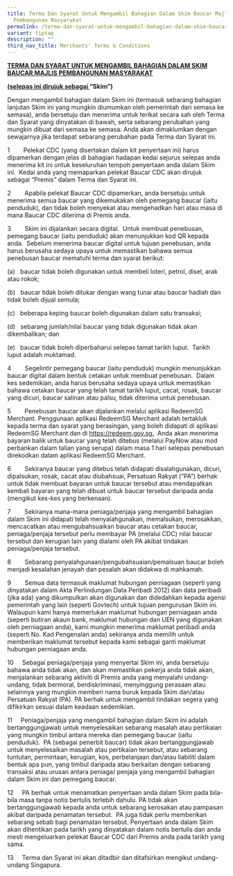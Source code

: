 ```yaml
---
title: Terma Dan Syarat Untuk Mengambil Bahagian Dalam Skim Baucar Majlis
  Pembangunan Masyarakat
permalink: /terma-dan-syarat-untuk-mengambil-bahagian-dalam-skim-baucar-majlis-pembangunan-masyarakat/
variant: tiptap
description: ""
third_nav_title: Merchants' Terms & Conditions
---
```

<p><strong><u>TERMA DAN SYARAT UNTUK MENGAMBIL BAHAGIAN DALAM SKIM BAUCAR MAJLIS PEMBANGUNAN MASYARAKAT</u></strong>
</p>
<p><strong><u>(selepas ini dirujuk sebagai </u>“Skim”)</strong>
</p>
<p></p>
<p>Dengan mengambil bahagian dalam Skim ini (termasuk sebarang bahagian lanjutan
Skim ini yang mungkin diumumkan oleh pemerintah dari semasa ke semasa),
anda bersetuju dan menerima untuk terikat secara sah oleh Terma dan Syarat
yang dinyatakan di bawah, serta sebarang perubahan yang mungkin dibuat
dari semasa ke semasa. Anda akan dimaklumkan dengan sewajarnya jika terdapat
sebarang perubahan pada Terma dan Syarat ini.</p>
<p>1&nbsp;&nbsp;&nbsp;&nbsp;&nbsp;&nbsp;&nbsp; Pelekat CDC (yang disertakan
dalam kit penyertaan ini) harus dipamerkan dengan jelas di bahagian hadapan
kedai sejurus selepas anda menerima kit ini untuk keseluruhan tempoh penyertaan
anda dalam Skim ini.&nbsp; Kedai anda yang memaparkan pelekat Baucar CDC
akan dirujuk sebagai “Premis” dalam Terma dan Syarat ini.</p>
<p>2&nbsp;&nbsp;&nbsp;&nbsp;&nbsp;&nbsp;&nbsp; Apabila pelekat Baucar CDC
dipamerkan, anda bersetuju untuk menerima semua baucar yang dikemukakan
oleh pemegang baucar (iaitu penduduk), dan tidak boleh menyekat atau mengehadkan
hari atau masa di mana Baucar CDC diterima di Premis anda.</p>
<p>3&nbsp;&nbsp;&nbsp;&nbsp;&nbsp;&nbsp;&nbsp; Skim ini dijalankan secara
digital.&nbsp; Untuk membuat penebusan, pemegang baucar (iaitu penduduk)
akan menunjukkan kod QR kepada anda.&nbsp; Sebelum menerima baucar digital
untuk tujuan penebusan, anda harus berusaha sedaya upaya untuk memastikan
bahawa semua penebusan baucar mematuhi terma dan syarat berikut:</p>
<p>(a)&nbsp;&nbsp; baucar tidak boleh digunakan untuk membeli loteri, petrol,
disel, arak atau rokok;</p>
<p>(b)&nbsp;&nbsp; baucar tidak boleh ditukar dengan wang tunai atau baucar
hadiah dan tidak boleh dijual semula;</p>
<p>(c)&nbsp;&nbsp; beberapa keping baucar boleh digunakan dalam satu transaksi;</p>
<p>(d)&nbsp;&nbsp; sebarang jumlah/nilai baucar yang tidak digunakan tidak
akan dikembalikan; dan</p>
<p>(e)&nbsp;&nbsp; baucar tidak boleh diperbaharui selepas tamat tarikh luput.&nbsp;
Tarikh luput adalah muktamad.</p>
<p>4&nbsp;&nbsp;&nbsp;&nbsp;&nbsp;&nbsp;&nbsp; Segelintir pemegang baucar
(iaitu penduduk) mungkin menunjukkan baucar digital dalam bentuk cetakan
untuk membuat penebusan.&nbsp; Dalam kes sedemikian, anda harus berusaha
sedaya upaya untuk memastikan bahawa cetakan baucar yang telah tamat tarikh
luput, cacat, rosak, baucar yang dicuri, baucar salinan atau palsu, tidak
diterima untuk penebusan.</p>
<p>5&nbsp;&nbsp;&nbsp;&nbsp;&nbsp;&nbsp;&nbsp; Penebusan baucar akan dijalankan
melalui aplikasi RedeemSG Merchant. Penggunaan aplikasi RedeemSG Merchant
adalah tertakluk kepada terma dan syarat yang berasingan, yang boleh didapati
di aplikasi RedeemSG Merchant dan di <a href="https://redeem.gov.sg" rel="noopener nofollow" target="_blank">https://redeem.gov.sg.</a>&nbsp; Anda akan
menerima bayaran balik untuk baucar yang telah ditebus (melalui PayNow
atau mod perbankan dalam talian yang serupa) dalam masa 1 hari selepas
penebusan direkodkan dalam aplikasi RedeemSG Merchant.</p>
<p>6&nbsp;&nbsp;&nbsp;&nbsp;&nbsp;&nbsp;&nbsp; Sekiranya baucar yang ditebus
telah didapati disalahgunakan, dicuri, dipalsukan, rosak, cacat atau diubahsuai,
Persatuan Rakyat (“PA”) berhak untuk tidak membuat bayaran untuk baucar
tersebut atau mendapatkan kembali bayaran yang telah dibuat untuk baucar
tersebut daripada anda (mengikut kes-kes yang berkenaan).</p>
<p>7&nbsp;&nbsp;&nbsp;&nbsp;&nbsp;&nbsp;&nbsp; Sekiranya mana-mana peniaga/penjaja
yang mengambil bahagian dalam Skim ini didapati telah menyalahgunakan,
memalsukan, merosakkan, mencacatkan atau mengubahsuaikan baucar atau cetakan
baucar, peniaga/penjaja tersebut perlu membayar PA (melalui CDC) nilai
baucar tersebut dan kerugian lain yang dialami oleh PA akibat tindakan
peniaga/penjaja tersebut.</p>
<p>8&nbsp;&nbsp;&nbsp;&nbsp;&nbsp;&nbsp;&nbsp; Sebarang penyalahgunaan/pengubahsuaian/pemalsuan
baucar boleh menjadi kesalahan jenayah dan pesalah akan didakwa di mahkamah.</p>
<p>9&nbsp;&nbsp;&nbsp;&nbsp;&nbsp;&nbsp;&nbsp; Semua data termasuk maklumat
hubungan perniagaan (seperti yang dinyatakan dalam Akta Perlindungan Data
Peribadi 2012) dan data peribadi (jika ada) yang dikumpulkan akan digunakan
dan didedahkan kepada agensi pemerintah yang lain (seperti Govtech) untuk
tujuan pengurusan Skim ini. Walaupun kami hanya memerlukan maklumat hubungan
perniagaan anda (seperti butiran akaun bank, maklumat hubungan dan UEN
yang digunakan oleh perniagaan anda), kami mungkin menerima maklumat peribadi
anda (seperti No. Kad Pengenalan anda) sekiranya anda memilih untuk memberikan
maklumat tersebut kepada kami sebagai ganti maklumat hubungan perniagaan
anda.</p>
<p>10&nbsp;&nbsp;&nbsp;&nbsp; Sebagai peniaga/penjaja yang menyertai Skim
ini, anda bersetuju bahawa anda tidak akan, dan akan memastikan pekerja
anda tidak akan, menjalankan sebarang aktiviti di Premis anda yang menyalahi
undang-undang, tidak bermoral, berdiskriminasi, menyinggung perasaan atau
selainnya yang mungkin memberi nama buruk kepada Skim dan/atau Persatuan
Rakyat (PA). PA berhak untuk mengambil tindakan segera yang difikirkan
sesuai dalam keadaan sedemikian.</p>
<p>11&nbsp;&nbsp;&nbsp;&nbsp; Peniaga/penjaja yang mengambil bahagian dalam
Skim ini adalah bertanggungjawab untuk menyelesaikan sebarang masalah atau
pertikaian yang mungkin timbul antara mereka dan pemegang baucar (iaitu
penduduk).&nbsp; PA (sebagai penerbit baucar) tidak akan bertanggungjawab
untuk menyelesaikan masalah atau pertikaian tersebut, atau sebarang tuntutan,
permintaan, kerugian, kos, perbelanjaan dan/atau liabiliti dalam bentuk
apa pun, yang timbul daripada atau berkaitan dengan sebarang transaksi
atau urusan antara peniaga/ penjaja yang mengambil bahagian dalam Skim
ini dan pemegang baucar.</p>
<p>12&nbsp;&nbsp;&nbsp;&nbsp; PA berhak untuk menamatkan penyertaan anda
dalam Skim pada bila-bila masa tanpa notis bertulis terlebih dahulu. PA
tidak akan bertanggungjawab kepada anda untuk sebarang kerosakan atau pampasan
akibat daripada penamatan tersebut.&nbsp; PA juga tidak perlu memberikan
sebarang sebab bagi penamatan tersebut. Penyertaan anda dalam Skim akan
dihentikan pada tarikh yang dinyatakan dalam notis bertulis dan anda mesti
mengeluarkan pelekat Baucar CDC dari Premis anda pada tarikh yang sama.</p>
<p>13&nbsp;&nbsp;&nbsp;&nbsp; Terma dan Syarat ini akan ditadbir dan ditafsirkan
mengikut undang-undang Singapura.</p>